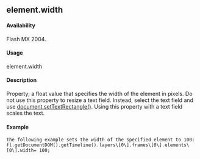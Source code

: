 ## element.width

#### Availability

Flash MX 2004.

#### Usage

element.width

#### Description

Property; a float value that specifies the width of the element in pixels.
Do not use this property to resize a text field. Instead, select the text field and use [document.setTextRectangle()](#_bookmark313). Using this property with a text field scales the text.

#### Example

```
The following example sets the width of the specified element to 100:
fl.getDocumentDOM().getTimeline().layers\[0\].frames\[0\].elements\[0\].width= 100;

```